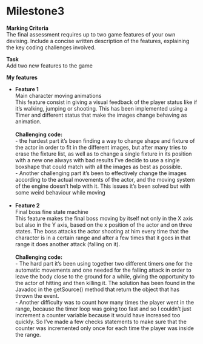 # Milestone3
<b>Marking Criteria</b><br>
The	final	assessment	requires	up	to	two	game	features	of	your	own	devising.	 Include	a	concise	
written	description	of	the	features,	explaining	the	key	coding	challenges	involved.

<b>Task</b><br>
Add two new features to the game

<b>My features</b><br>
<ul>
<li><b> Feature 1 </b><br> Main character moving animations <br>
This feature consist in giving a visual feedback of the player status like if it’s walking, jumping or shooting.
This has been implemented using a Timer and different status that make the images change behaving as animation.
<br><br>
<b>Challenging code: </b><br>
-	the hardest part it’s been finding a way to change shape and fixture of the actor in order to fit in the different images, but after many tries to erase the fixture list, as well as to change a single fixture in its position with a new one always with bad results I’ve decide to use a single boxshape that could match with all the images as best as possible. <br>
-	Another challenging part it’s been to effectively change the images according to the actual movements of the actor, and the moving system of the engine doesn’t help with it. This issues it’s been solved but with some weird behaviour while moving
</li>
<br>
<li> <b>Feature 2 </b><br> Final boss fine state machine <br>
This feature makes the final boss moving by itself not only in the X axis but also in the Y axis, based on the x position of the actor and on three states. The boss attacks the actor shooting at him every time that the character is in a certain range and after a few times that it goes in that range it does another attack (falling on it).
<br><br>
<b>Challenging code:</b><br>
-	The hard part it’s been using together two different timers one for the automatic movements and one needed for the falling attack in order to leave the body close to the ground for a while, giving the opportunity to the actor of hitting and then killing it. 
The solution has been found in the Javadoc in the getSource() method that return the object that has thrown the event.<br>
-	Another difficulty was to count how many times the player went in the range, because the timer loop was going too fast and so I couldn’t just increment a counter variable because it would have increased too quickly.
So I’ve made a few checks statements  to make sure that the counter was incremented only once for each time the player was inside the range.
</li>
</ul>


